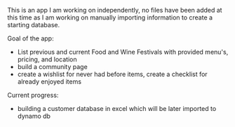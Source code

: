 This is an app I am working on independently, no files have been added at this time as I am working on manually importing information to create a starting database. 

Goal of the app:
- List previous and current Food and Wine Festivals with provided menu's, pricing, and location
- build a community page
- create a wishlist for never had before items, create a checklist for already enjoyed items

Current progress:
- building a customer database in excel which will be later imported to dynamo db
